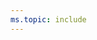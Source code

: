 ```yaml
---
ms.topic: include
---
```

<!-- 
>[!IMPORTANT]  
>The Power BI.com Azure DevOps Content Pack was deprecated on November 15, 2017. The Content Pack has been deprecated primarily due to the negative impact it has had on organizations, including throttling end users access. Existing Power BI.com datasets based on the Content Pack are unsupported and you cannot create new data sets, however existing data sets can continue to be refreshed.
>
>The [Analytics Marketplace extension](../analytics/analytics-extension.md) and the [Power BI Desktop connector](../powerbi/data-connector-connect.md) for Azure DevOps are intended to replace and improve on the capabilities of the Content Pack. While the Analytics Marketplace extension currently supports Work Item Tracking data, we will update it to support additional data sources including Tests, Build, Release and Version Control. In the interim, you can use [Azure DevOps REST APIs](/rest/api/azure/devops/index) as an alternative to the Content Pack to report on these additional data sources. -->
